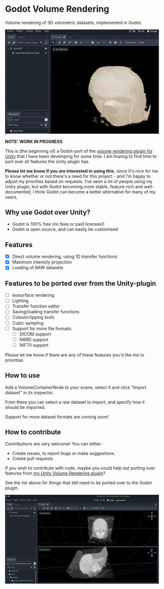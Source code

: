 # Godot Volume Rendering

Volume rendering of 3D volumetric datasets, implemented in Godot.

![alt tag](media/screenshot1.jpg)

**NOTE: WORK IN PROGRESS**

This is (the beginning of) a Godot-port of the [volume rendering plugin for Unity](https://github.com/mlavik1/UnityVolumeRendering) that I have been developing for some time.
I am hoping to find time to port over all features the Unity plugin has.

**Please let me know if you are interested in using this**, since it's nice for me to know whether or not there's a need for this project - and I'm happy to adjust my priorities based on requests.
I've seen a lot of people using my Unity plugin, but with Godot becoming more stable, feature-rich and well-documented, I think Godot can become a better alternative for many of my users,

## Why use Godot over Unity?

- Godot is 100% free (no fees or paid licenses!)
- Godot is open source, and can easily be customised

## Features
- [x] Direct volume rendering, using 1D transfer functions
- [x] Maximum intensity projection
- [x] Loading of RAW datasets

## Features to be ported over from the Unity-plugin
- [ ] Isosurface rendering
- [ ] Lighting
- [ ] Transfer function editor
- [ ] Saving/loading transfer functions
- [ ] Cutout/clipping tools
- [ ] Cubic sampling
- [ ] Support for more file formats:
    - [ ] DICOM support
    - [ ] NRRD support
    - [ ] NIFTII support

Please let me know if there are any of these features you'd like me to prioritise.

## How to use

Add a VolumeContainerNode to your scene, select it and click "Import dataset" in its inspector.

From there you can select a raw dataset to import, and specify how it should be imported.

Support for more dataset formats are coming soon!

## How to contribute

Contributions are very welcome! You can either:
- Create issues, to report bugs or make suggestions.
- Create pull requests

If you wish to contribute with code, maybe you could help out porting over features from [my Unity Volume Rendering plugin](https://github.com/mlavik1/UnityVolumeRendering)?

See the list above for things that still need to be ported over to the Godot plugin.

![alt tag](media/screenshot2.jpg)
